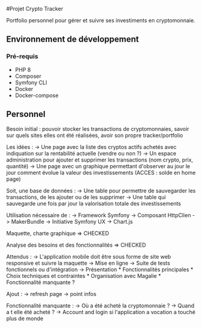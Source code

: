 #Projet Crypto Tracker

Portfolio personnel pour gérer et suivre ses investiments en cryptomonnaie.

## Environnement de développement

### Pré-requis

* PHP 8
* Composer
* Symfony CLI
* Docker
* Docker-compose

## Personnel ##

Besoin initial : pouvoir stocker les transactions de cryptomonnaies, savoir sur quels sites elles ont été réalisées, avoir son propre tracker/portfolio

Les idées :
-> Une page avec la liste des cryptos actifs achetés avec indiquation sur la rentabilité actuelle (vendre ou non ?)
-> Un espace administration pour ajouter et supprimer les transactions (nom crypto, prix, quantité)
-> Une page avec un graphique permettant d'observer au jour le jour comment évolue la valeur des investissements (ACCES : solde en home page)

Soit, une base de données :
-> Une table pour permettre de sauvegarder les transactions, de les ajouter ou de les supprimer
-> Une table qui sauvegarde une fois par jour la valorisation totale des investissements 

Utilisation nécessaire de :
-> Framework Symfony
-> Composant HttpClien
-> MakerBundle 
-> Initiative Symfony UX -> Chart.js

Maquette, charte graphique => CHECKED

Analyse des besoins et des fonctionnalités => CHECKED

Attendus :
-> L'application mobile doit être sous forme de site web responsive et suivre la maquette
-> Mise en ligne
-> Suite de tests fonctionnels ou d'intégration
-> Présentation 
    * Fonctionnalités principales
    * Choix techniques et contraintes
    * Organisation avec Magalie
    * Fonctionnalité manquante ?

Ajout :
-> refresh page 
-> point infos

Fonctionnalité manquante :
-> Où a été acheté la cryptomonnaie ?
-> Quand a t elle été acheté ?
-> Account and login si l'application a vocation a touché plus de monde
